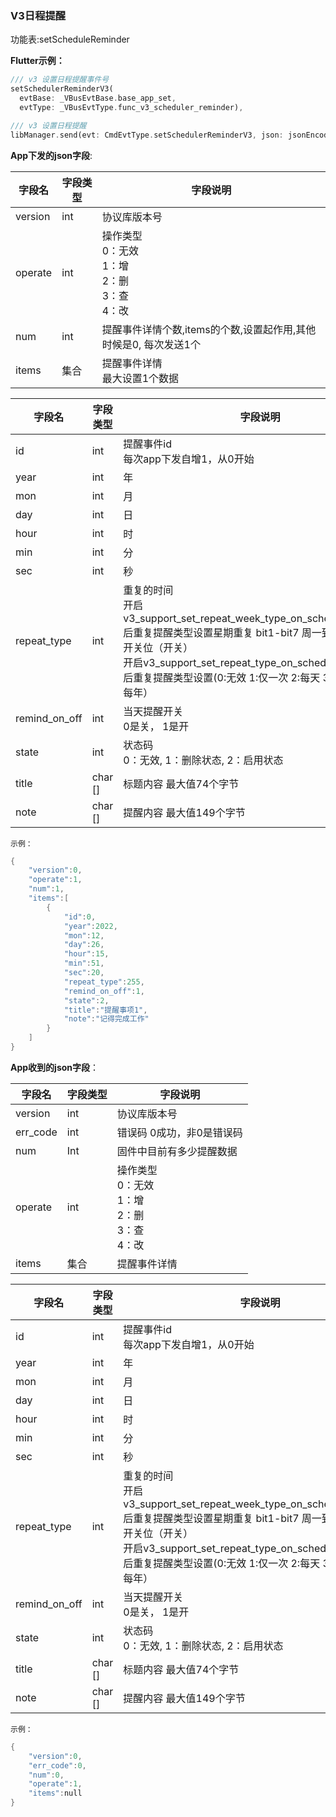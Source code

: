### V3日程提醒


功能表:setScheduleReminder

**Flutter示例：**

```dart
/// v3 设置日程提醒事件号
setSchedulerReminderV3(
  evtBase: _VBusEvtBase.base_app_set,
  evtType: _VBusEvtType.func_v3_scheduler_reminder),

/// v3 设置日程提醒
libManager.send(evt: CmdEvtType.setSchedulerReminderV3, json: jsonEncode(json));
```



**App下发的json字段**:

| 字段名        | 字段类型 | 字段说明                                                     |
| ------------- | -------- | ------------------------------------------------------------ |
| version       | int      | 协议库版本号                                                 |
| operate       | int      | 操作类型<br />0：无效 <br />1：增 <br />2：删 <br />3：查<br />4：改 |
| num           | int      | 提醒事件详情个数,items的个数,设置起作用,其他时候是0, 每次发送1个 |
| items         | 集合     | 提醒事件详情 <br />最大设置1个数据                           |

| 字段名        | 字段类型 | 字段说明                                                     |
| ------------- | -------- | ------------------------------------------------------------ |
| id            | int      | 提醒事件id<br />每次app下发自增1，从0开始                    |
| year          | int      | 年                                                           |
| mon           | int      | 月                                                           |
| day           | int      | 日                                                           |
| hour          | int      | 时                                                           |
| min           | int      | 分                                                           |
| sec           | int      | 秒                                                           |
| repeat_type   | int      | 重复的时间 <br />开启v3_support_set_repeat_week_type_on_schedule_reminder后重复提醒类型设置星期重复 bit1-bit7 周一到周日 bit 0是总开关位（开关）<br />开启v3_support_set_repeat_type_on_schedule_reminder后重复提醒类型设置(0:无效 1:仅一次 2:每天 3:每周 4:每月 5:每年） |
| remind_on_off | int      | 当天提醒开关<br /> 0是关， 1是开                             |
| state         | int      | 状态码 <br />0：无效, 1：删除状态, 2：启用状态               |
| title         | char []  | 标题内容 最大值74个字节                                      |
| note          | char []  | 提醒内容 最大值149个字节                                     |

`示例：`

```c
{
    "version":0,
    "operate":1,
    "num":1,
    "items":[
        {
            "id":0,
            "year":2022,
            "mon":12,
            "day":26,
            "hour":15,
            "min":51,
            "sec":20,
            "repeat_type":255,
            "remind_on_off":1,
            "state":2,
            "title":"提醒事项1",
            "note":"记得完成工作"
        }
    ]
}
```

**App收到的json字段**：

| 字段名        | 字段类型 | 字段说明                                                     |
| ------------- | -------- | ------------------------------------------------------------ |
| version       | int      | 协议库版本号                                                 |
| err_code      | int      | 错误码 0成功，非0是错误码                                    |
| num           | Int      | 固件中目前有多少提醒数据                                     |
| operate       | int      | 操作类型<br />0：无效 <br />1：增 <br />2：删 <br />3：查<br />4：改 |
| items         | 集合     | 提醒事件详情                                                 |

| 字段名        | 字段类型 | 字段说明                                                     |
| ------------- | -------- | ------------------------------------------------------------ |
| id            | int      | 提醒事件id<br />每次app下发自增1，从0开始                    |
| year          | int      | 年                                                           |
| mon           | int      | 月                                                           |
| day           | int      | 日                                                           |
| hour          | int      | 时                                                           |
| min           | int      | 分                                                           |
| sec           | int      | 秒                                                           |
| repeat_type   | int      | 重复的时间 <br />开启v3_support_set_repeat_week_type_on_schedule_reminder后重复提醒类型设置星期重复 bit1-bit7 周一到周日 bit 0是总开关位（开关）<br />开启v3_support_set_repeat_type_on_schedule_reminder后重复提醒类型设置(0:无效 1:仅一次 2:每天 3:每周 4:每月 5:每年） |
| remind_on_off | int      | 当天提醒开关<br /> 0是关， 1是开                             |
| state         | int      | 状态码 <br />0：无效, 1：删除状态, 2：启用状态               |
| title         | char []  | 标题内容 最大值74个字节                                      |
| note          | char []  | 提醒内容 最大值149个字节                                     |


`示例：`

```c
{
    "version":0,
    "err_code":0,
    "num":0,
    "operate":1,
    "items":null
}
```


